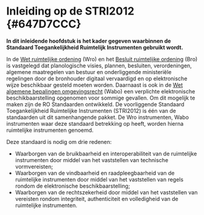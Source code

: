 # Inleiding op de STRI2012 {#647D7CCC}

<b>In dit inleidende hoofdstuk is het kader gegeven waarbinnen de Standaard Toegankelijkheid Ruimtelijk Instrumenten gebruikt wordt.</b>

In de <a href='http://wetten.overheid.nl/BWBR0020449' target='_blank'>Wet ruimtelijke ordening</a> (Wro) en het <a href='http://wetten.overheid.nl/BWBR0023798' target='_blank'>Besluit ruimtelijke ordening</a> (Bro) is vastgelegd dat planologische visies, plannen, besluiten, verordeningen, algemene maatregelen van bestuur en onderliggende ministeriële regelingen door de bronhouder digitaal vervaardigd en op elektronische wijze beschikbaar gesteld moeten worden. Daarnaast is ook in de <a href='http://wetten.overheid.nl/BWBR0024779' target='_blank'>Wet algemene bepalingen omgevingsrecht</a> (Wabo) een verplichte elektronische beschikbaarstelling opgenomen voor sommige gevallen. Om dit mogelijk te maken zijn de RO Standaarden ontwikkeld. De voorliggende Standaard Toegankelijkheid Ruimtelijke Instrumenten (STRI2012) is één van de standaarden uit dit samenhangende pakket. De Wro instrumenten, Wabo instrumenten waar deze standaard betrekking op heeft, worden hierna ruimtelijke instrumenten genoemd.

Deze standaard is nodig om drie redenen:

<ul><li>Waarborgen van de bruikbaarheid en interoperabiliteit van de ruimtelijke instrumenten door middel van het vaststellen van technische vormvereisten;</li>
<li>Waarborgen van de vindbaarheid en raadpleegbaarheid van de ruimtelijke instrumenten door middel van het vaststellen van regels rondom de elektronische beschikbaarstelling;</li>
<li>Waarborgen van de rechtszekerheid door middel van het vaststellen van vereisten rondom integriteit, authenticiteit en volledigheid van de ruimtelijke instrumenten.</li>
</ul>


